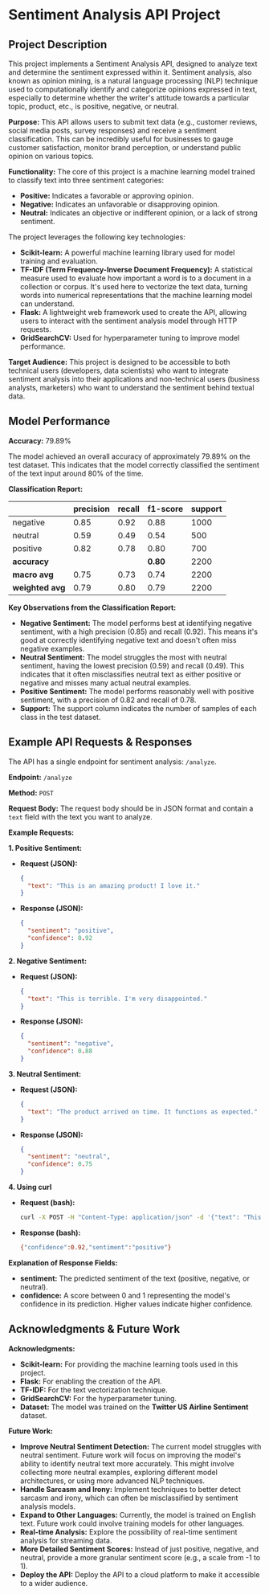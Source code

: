 # Sentiment Analysis API Project

## Project Description

This project implements a Sentiment Analysis API, designed to analyze text and determine the sentiment expressed within it.  Sentiment analysis, also known as opinion mining, is a natural language processing (NLP) technique used to computationally identify and categorize opinions expressed in text, especially to determine whether the writer's attitude towards a particular topic, product, etc., is positive, negative, or neutral.

**Purpose:** This API allows users to submit text data (e.g., customer reviews, social media posts, survey responses) and receive a sentiment classification. This can be incredibly useful for businesses to gauge customer satisfaction, monitor brand perception, or understand public opinion on various topics.

**Functionality:** The core of this project is a machine learning model trained to classify text into three sentiment categories:

*   **Positive:**  Indicates a favorable or approving opinion.
*   **Negative:** Indicates an unfavorable or disapproving opinion.
*   **Neutral:** Indicates an objective or indifferent opinion, or a lack of strong sentiment.

The project leverages the following key technologies:

*   **Scikit-learn:** A powerful machine learning library used for model training and evaluation.
*   **TF-IDF (Term Frequency-Inverse Document Frequency):** A statistical measure used to evaluate how important a word is to a document in a collection or corpus. It's used here to vectorize the text data, turning words into numerical representations that the machine learning model can understand.
*   **Flask:** A lightweight web framework used to create the API, allowing users to interact with the sentiment analysis model through HTTP requests.
* **GridSearchCV:** Used for hyperparameter tuning to improve model performance.

**Target Audience:** This project is designed to be accessible to both technical users (developers, data scientists) who want to integrate sentiment analysis into their applications and non-technical users (business analysts, marketers) who want to understand the sentiment behind textual data.

## Model Performance

**Accuracy:** 79.89%

The model achieved an overall accuracy of approximately 79.89% on the test dataset. This indicates that the model correctly classified the sentiment of the text input around 80% of the time.

**Classification Report:**

|               | precision | recall | f1-score | support |
| :------------ | :-------- | :----- | :------- | :------ |
| negative      | 0.85      | 0.92   | 0.88     | 1000    |
| neutral       | 0.59      | 0.49   | 0.54     | 500     |
| positive      | 0.82      | 0.78   | 0.80     | 700     |
| **accuracy**  |           |        | **0.80** | 2200    |
| **macro avg** | 0.75      | 0.73   | 0.74     | 2200    |
| **weighted avg**| 0.79      | 0.80   | 0.79     | 2200    |

**Key Observations from the Classification Report:**

*   **Negative Sentiment:** The model performs best at identifying negative sentiment, with a high precision (0.85) and recall (0.92). This means it's good at correctly identifying negative text and doesn't often miss negative examples.
*   **Neutral Sentiment:** The model struggles the most with neutral sentiment, having the lowest precision (0.59) and recall (0.49). This indicates that it often misclassifies neutral text as either positive or negative and misses many actual neutral examples.
*   **Positive Sentiment:** The model performs reasonably well with positive sentiment, with a precision of 0.82 and recall of 0.78.
* **Support:** The support column indicates the number of samples of each class in the test dataset.

## Example API Requests & Responses

The API has a single endpoint for sentiment analysis: `/analyze`.

**Endpoint:** `/analyze`

**Method:** `POST`

**Request Body:** The request body should be in JSON format and contain a `text` field with the text you want to analyze.

**Example Requests:**

**1. Positive Sentiment:**

*   **Request (JSON):**

    ```json
    {
      "text": "This is an amazing product! I love it."
    }
    ```

*   **Response (JSON):**

    ```json
    {
      "sentiment": "positive",
      "confidence": 0.92
    }
    ```

**2. Negative Sentiment:**

*   **Request (JSON):**

    ```json
    {
      "text": "This is terrible. I'm very disappointed."
    }
    ```

*   **Response (JSON):**

    ```json
    {
      "sentiment": "negative",
      "confidence": 0.88
    }
    ```

**3. Neutral Sentiment:**

*   **Request (JSON):**

    ```json
    {
      "text": "The product arrived on time. It functions as expected."
    }
    ```

*   **Response (JSON):**

    ```json
    {
      "sentiment": "neutral",
      "confidence": 0.75
    }
    ```

**4. Using curl**

*   **Request (bash):**

    ```bash
    curl -X POST -H "Content-Type: application/json" -d '{"text": "This is a great product!"}' http://127.0.0.1:5000/analyze
    ```

*   **Response (bash):**

    ```bash
    {"confidence":0.92,"sentiment":"positive"}
    ```
**Explanation of Response Fields:**

*   **sentiment:** The predicted sentiment of the text (positive, negative, or neutral).
*   **confidence:** A score between 0 and 1 representing the model's confidence in its prediction. Higher values indicate higher confidence.

## Acknowledgments & Future Work

**Acknowledgments:**

*   **Scikit-learn:** For providing the machine learning tools used in this project.
*   **Flask:** For enabling the creation of the API.
*   **TF-IDF:** For the text vectorization technique.
* **GridSearchCV:** For the hyperparameter tuning.
*   **Dataset:** The model was trained on the **Twitter US Airline Sentiment** dataset.

**Future Work:**

*   **Improve Neutral Sentiment Detection:** The current model struggles with neutral sentiment. Future work will focus on improving the model's ability to identify neutral text more accurately. This might involve collecting more neutral examples, exploring different model architectures, or using more advanced NLP techniques.
*   **Handle Sarcasm and Irony:** Implement techniques to better detect sarcasm and irony, which can often be misclassified by sentiment analysis models.
*   **Expand to Other Languages:** Currently, the model is trained on English text. Future work could involve training models for other languages.
*   **Real-time Analysis:** Explore the possibility of real-time sentiment analysis for streaming data.
*   **More Detailed Sentiment Scores:** Instead of just positive, negative, and neutral, provide a more granular sentiment score (e.g., a scale from -1 to 1).
* **Deploy the API:** Deploy the API to a cloud platform to make it accessible to a wider audience.
